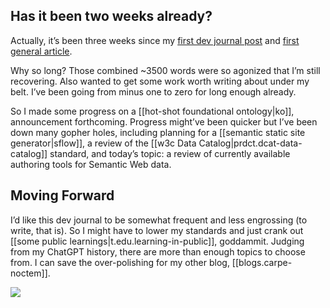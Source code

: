 
## Has it been two weeks already?

Actually, it’s been three weeks since my [first dev journal post](https://theoldmaninthecave.substack.com/p/lets-reboot-the-semantic-web-with-alternate-realities) and [first general article](https://djradon.substack.com/p/introducing-carpe-noctem).

Why so long? Those combined ~3500 words were so agonized that I’m still recovering. Also wanted to get some work worth writing about under my belt. I’ve been going from minus one to zero for long enough already. 

So I made some progress on a [[hot-shot foundational ontology|ko]], announcement forthcoming. Progress might’ve been quicker but I’ve been down many gopher holes, including planning for a [[semantic static site generator|sflow]], a review of the [[w3c Data Catalog|prdct.dcat-data-catalog]] standard, and today’s topic: a review of currently available authoring tools for Semantic Web data.


## Moving Forward

I’d like this dev journal to be somewhat frequent and less engrossing (to write, that is). So I might have to lower my standards and just crank out [[some public learnings|t.edu.learning-in-public]], goddammit. Judging from my ChatGPT history, there are more than enough topics to choose from. I can save the over-polishing for my other blog, [[blogs.carpe-noctem]].

![](/assets/images/2024-10-08-10-10-13.png)
